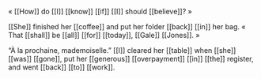 « [[How]] do [[I]] [[know]] [[if]] [[I]] should [[believe]]? »

[[She]] finished her [[coffee]] and put her folder [[back]] [[in]] her bag. « That [[shall]] be [[all]] [[for]] [[today]], [[Gale]] [[Jones]]. »

“À la prochaine, mademoiselle.” [[I]] cleared her [[table]] when [[she]] [[was]] [[gone]], put her [[generous]] [[overpayment]] [[in]] [[the]] register, and went [[back]] [[to]] [[work]].